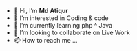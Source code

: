 - 👋 Hi, I’m <strong>Md Atiqur</strong>
- 👀 I’m interested in Coding & code
- 🌱 I’m currently learning php ^ Java
- 💞️ I’m looking to collaborate on Live Work
- 📫 How to reach me ...

<!---
AtiqurCode/AtiqurCode is a ✨ special ✨ repository because its `README.md` (this file) appears on your GitHub profile.
You can click the Preview link to take a look at your changes.
--->
